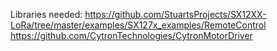 Libraries needed: 
https://github.com/StuartsProjects/SX12XX-LoRa/tree/master/examples/SX127x_examples/RemoteControl
https://github.com/CytronTechnologies/CytronMotorDriver


